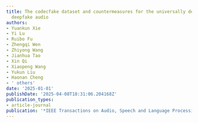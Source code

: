 ```yaml
---
title: The codecfake dataset and countermeasures for the universally detection of
  deepfake audio
authors:
- Yuankun Xie
- Yi Lu
- Ruibo Fu
- Zhengqi Wen
- Zhiyong Wang
- Jianhua Tao
- Xin Qi
- Xiaopeng Wang
- Yukun Liu
- Haonan Cheng
- ' others'
date: '2025-01-01'
publishDate: '2025-04-08T18:31:06.204168Z'
publication_types:
- article-journal
publication: '*IEEE Transactions on Audio, Speech and Language Processing*'
---
```

